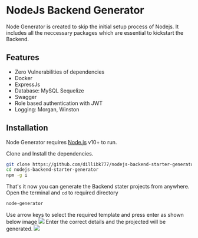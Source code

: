 # NodeJs Backend Generator

Node Generator is created to skip the initial setup process of Nodejs. It includes all the neccessary packages which are essential to kickstart the Backend.

## Features

- Zero Vulnerabilities of dependencies
- Docker
- ExpressJs
- Database: MySQL Sequelize
- Swagger 
- Role based authentication with JWT
- Logging: Morgan, Winston


## Installation

Node Generator requires [Node.js](https://nodejs.org/) v10+ to run.

Clone and Install the dependencies.

```sh
git clone https://github.com/dillibk777/nodejs-backend-starter-generator.git
cd nodejs-backend-starter-generator
npm -g i
```
That's it now you can generate the Backend stater projects from anywhere.
Open the terminal and ```cd``` to required directory

```sh
node-generator
```
Use arrow keys to select the required template and press enter as shown below image
![](https://user-images.githubusercontent.com/29474650/193395787-8713983b-2b9f-4731-b295-1b527fad06cd.png)
Enter the correct details and the projected will be generated.
![](https://user-images.githubusercontent.com/29474650/193385976-a863c310-a5a9-444a-a5ef-9c8250a79e95.png)
